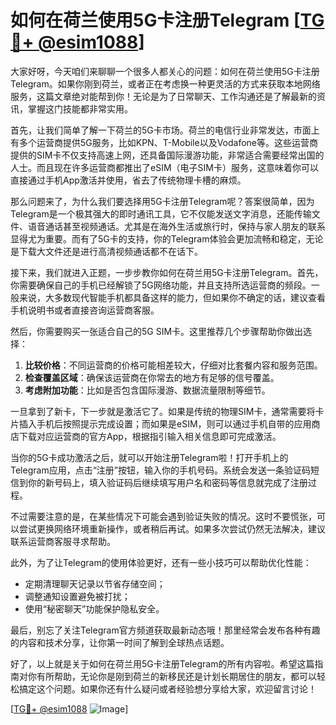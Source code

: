 # 如何在荷兰使用5G卡注册Telegram [[TG💪+ @esim1088](https://t.me/s/esim1088)]

大家好呀，今天咱们来聊聊一个很多人都关心的问题：如何在荷兰使用5G卡注册Telegram。如果你刚到荷兰，或者正在考虑换一种更灵活的方式来获取本地网络服务，这篇文章绝对能帮到你！无论是为了日常聊天、工作沟通还是了解最新的资讯，掌握这门技能都非常实用。

首先，让我们简单了解一下荷兰的5G卡市场。荷兰的电信行业非常发达，市面上有多个运营商提供5G服务，比如KPN、T-Mobile以及Vodafone等。这些运营商提供的SIM卡不仅支持高速上网，还具备国际漫游功能，非常适合需要经常出国的人士。而且现在许多运营商都推出了eSIM（电子SIM卡）服务，这意味着你可以直接通过手机App激活并使用，省去了传统物理卡槽的麻烦。

那么问题来了，为什么我们要选择用5G卡注册Telegram呢？答案很简单，因为Telegram是一个极其强大的即时通讯工具，它不仅能发送文字消息，还能传输文件、语音通话甚至视频通话。尤其是在海外生活或旅行时，保持与家人朋友的联系显得尤为重要。而有了5G卡的支持，你的Telegram体验会更加流畅和稳定，无论是下载大文件还是进行高清视频通话都不在话下。

接下来，我们就进入正题，一步步教你如何在荷兰用5G卡注册Telegram。首先，你需要确保自己的手机已经解锁了5G网络功能，并且支持所选运营商的频段。一般来说，大多数现代智能手机都具备这样的能力，但如果你不确定的话，建议查看手机说明书或者直接咨询运营商客服。

然后，你需要购买一张适合自己的5G SIM卡。这里推荐几个步骤帮助你做出选择：
1. **比较价格**：不同运营商的价格可能相差较大，仔细对比套餐内容和服务范围。
2. **检查覆盖区域**：确保该运营商在你常去的地方有足够的信号覆盖。
3. **考虑附加功能**：比如是否包含国际漫游、数据流量限制等细节。

一旦拿到了新卡，下一步就是激活它了。如果是传统的物理SIM卡，通常需要将卡片插入手机后按照提示完成设置；而如果是eSIM，则可以通过手机自带的应用商店下载对应运营商的官方App，根据指引输入相关信息即可完成激活。

当你的5G卡成功激活之后，就可以开始注册Telegram啦！打开手机上的Telegram应用，点击“注册”按钮，输入你的手机号码。系统会发送一条验证码短信到你的新号码上，填入验证码后继续填写用户名和密码等信息就完成了注册过程。

不过需要注意的是，在某些情况下可能会遇到验证失败的情况。这时不要慌张，可以尝试更换网络环境重新操作，或者稍后再试。如果多次尝试仍然无法解决，建议联系运营商客服寻求帮助。

此外，为了让Telegram的使用体验更好，还有一些小技巧可以帮助优化性能：
- 定期清理聊天记录以节省存储空间；
- 调整通知设置避免被打扰；
- 使用“秘密聊天”功能保护隐私安全。

最后，别忘了关注Telegram官方频道获取最新动态哦！那里经常会发布各种有趣的内容和技术分享，让你第一时间了解到全球热点话题。

好了，以上就是关于如何在荷兰用5G卡注册Telegram的所有内容啦。希望这篇指南对你有所帮助，无论你是刚到荷兰的新移民还是计划长期居住的朋友，都可以轻松搞定这个问题。如果你还有什么疑问或者经验想分享给大家，欢迎留言讨论！

[[TG💪+ @esim1088](https://t.me/s/esim1088) ![Image](https://i.postimg.cc/4NQfJmqS/Snipaste-2025-05-13-00-14-12.png)]